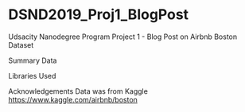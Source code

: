# DSND2019_Proj1_BlogPost
Udsacity Nanodegree Program Project 1 - Blog Post on Airbnb Boston Dataset

Summary
Data 

Libraries Used


Acknowledgements
Data was from Kaggle
https://www.kaggle.com/airbnb/boston
